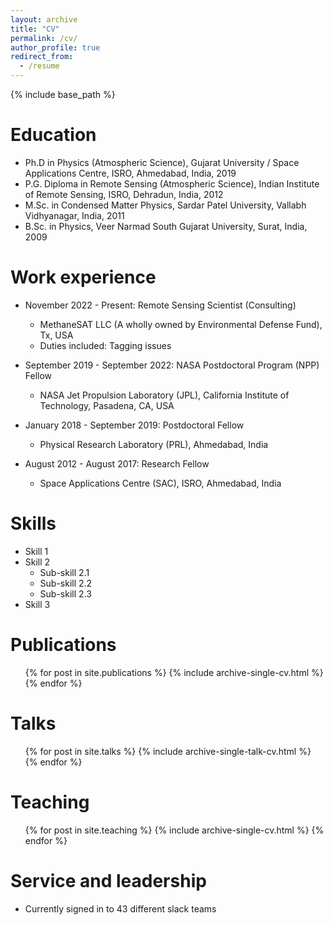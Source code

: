 ```yaml
---
layout: archive
title: "CV"
permalink: /cv/
author_profile: true
redirect_from:
  - /resume
---
```


{% include base_path %}

Education
======
* Ph.D in Physics (Atmospheric Science), Gujarat University / Space Applications Centre, ISRO, Ahmedabad, India, 2019
* P.G. Diploma in Remote Sensing (Atmospheric Science), Indian Institute of Remote Sensing, ISRO, Dehradun, India, 2012
* M.Sc. in Condensed Matter Physics, Sardar Patel University, Vallabh Vidhyanagar, India, 2011
* B.Sc. in Physics, Veer Narmad South Gujarat University, Surat, India, 2009

Work experience
======
* November 2022 - Present: Remote Sensing Scientist (Consulting)
  * MethaneSAT LLC (A wholly owned by Environmental Defense Fund), Tx, USA
  * Duties included: Tagging issues

* September 2019 - September 2022: NASA Postdoctoral Program (NPP) Fellow
  * NASA Jet Propulsion Laboratory (JPL), California Institute of Technology, Pasadena, CA, USA

* January 2018 - September 2019: Postdoctoral Fellow
  * Physical Research Laboratory (PRL), Ahmedabad, India

* August 2012 - August 2017: Research Fellow
  * Space Applications Centre (SAC), ISRO, Ahmedabad, India


  
Skills
======
* Skill 1
* Skill 2
  * Sub-skill 2.1
  * Sub-skill 2.2
  * Sub-skill 2.3
* Skill 3

Publications
======
  <ul>{% for post in site.publications %}
    {% include archive-single-cv.html %}
  {% endfor %}</ul>
  
Talks
======
  <ul>{% for post in site.talks %}
    {% include archive-single-talk-cv.html %}
  {% endfor %}</ul>
  
Teaching
======
  <ul>{% for post in site.teaching %}
    {% include archive-single-cv.html %}
  {% endfor %}</ul>
  
Service and leadership
======
* Currently signed in to 43 different slack teams
